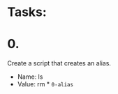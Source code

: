 # Tasks:
# 0. <o>
  Create a script that creates an alias.
- Name: ls
- Value: rm *
  ```0-alias```
